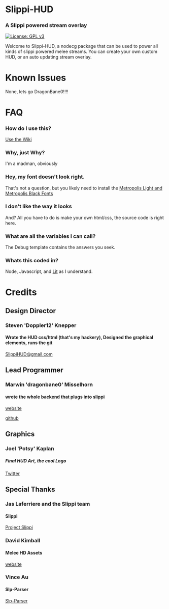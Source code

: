 # Slippi-HUD
### A Slippi powered stream overlay
[![License: GPL v3](https://img.shields.io/badge/License-GPLv3-blue.svg)](https://www.gnu.org/licenses/gpl-3.0)

Welcome to Slippi-HUD, a nodecg package that can be used to power all kinds of slippi powered melee streams. You can create your own custom HUD, or an auto updating stream overlay.

# Known Issues
None, lets go DragonBane0!!!!

# FAQ
### How do I use this?
[Use the Wiki](https://github.com/SSBDoppler/slippi-hud/wiki)
### Why, just Why?
I'm a madman, obviously
### Hey, my font doesn't look right.
That's not a question, but you likely need to install the [Metropolis Light and Metropolis Black Fonts](https://www.1001fonts.com/metropolis-font.html)
### I don't like the way it looks
And? All you have to do is make your own html/css, the source code is right here.
### What are all the variables I can call?
The Debug template contains the answers you seek.
### Whats this coded in?
Node, Javascript, and [Lit](https://lit.dev) as I understand.
# Credits
## Design Director
### Steven 'Doppler12' Knepper
#### Wrote the HUD css/html (that's my hackery), Designed the graphical elements, runs the git
SlippiHUD@gmail.com

## Lead Programmer
### Marwin 'dragonbane0' Misselhorn
#### wrote the whole backend that plugs into slippi
[website](https://misselhorn.xyz/)

[github](https://github.com/dragonbane0)

## Graphics
### Joel 'Potsy' Kaplan
##### Final HUD Art, the cool Logo
[Twitter](https://twitter.com/potsyjk)

## Special Thanks
### Jas Laferriere and the Slippi team
#### Slippi
[Project Slippi](https://github.com/project-slippi)

### David Kimball
#### Melee HD Assets
[website](http://davidvkimball.com)

### Vince Au
#### Slp-Parser
[Slp-Parser](https://github.com/vinceau)
